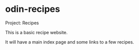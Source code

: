 # odin-recipes
Project: Recipes

This is a basic recipe website.

It will have a main index page and some links to a few recipes.
